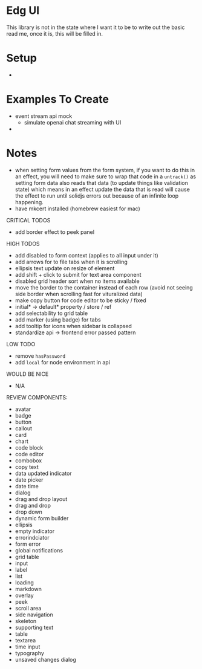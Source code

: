# Edg UI

This library is not in the state where I want it to be to write out the basic read me, once it is, this will be filled in.

# Setup
-

# Examples To Create

- event stream api mock
  - simulate openai chat streaming with UI
-

#  Notes
- when setting form values from the form system, if you want to do this in an effect, you will need to make sure to wrap that code in a `untrack()` as setting form data also reads that data (to update things like validation state) which means in an effect update the data that is read will cause the effect to run until solidjs errors out because of an infinite loop happening.
- have mkcert installed (homebrew easiest for mac)


CRITICAL TODOS
- add border effect to peek panel

HIGH TODOS
- add disabled to form context (applies to all input under it)
- add arrows for to file tabs when it is scrolling
- ellipsis text update on resize of element
- add shift + click to submit for text area component
- disabled grid header sort when no items available
- move the border to the container instead of each row (avoid not seeing side border when scrolling fast for vituralized data)
- make copy button for code editor to be sticky / fixed
- initial* -> default* property / store / ref
- add selectability to grid table
- add marker (using badge) for tabs
- add tooltip for icons when sidebar is collapsed
- standardize api -> frontend error passed pattern

LOW TODO
- remove `hasPassword`
- add `local` for node environment in api

WOULD BE NICE
- N/A

REVIEW COMPONENTS:
- avatar
- badge
- button
- callout
- card
- chart
- code block
- code editor
- combobox
- copy text
- data updated indicator
- date picker
- date time
- dialog
- drag and drop layout
- drag and drop
- drop down
- dynamic form builder
- ellipsis
- empty indicator
- errorindciator
- form error
- global notifications
- grid table
- input
- label
- list
- loading
- markdown
- overlay
- peek
- scroll area
- side navigation
- skeleton
- supporting text
- table
- textarea
- time input
- typography
- unsaved changes dialog
